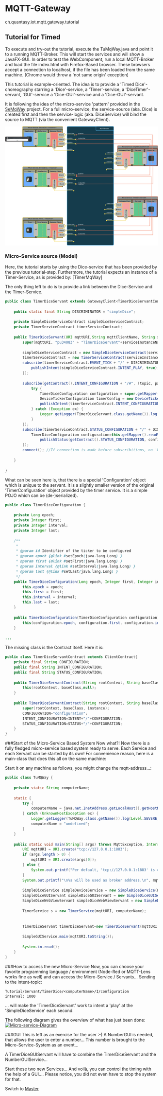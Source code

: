 

# MQTT-Gateway
ch.quantasy.iot.mqtt.gateway.tutorial

## Tutorial for Timed

To execute and try-out the tutorial, execute the TuMqWay.java and point it to a running MQTT-Broker.
This will start the services and will show a JavaFX-GUI.
In order to test the WebComponent, run a local MQTT-Broker and load the file index.html with Firefox-Based browser.
These browsers accept a connection to localhost, if the file has been loaded from the same machine.
(Chrome would throw a 'not same origin' exception)


This tutorial is example-oriented. The idea is to provide a 'Timed Dice'-choreography starring a 'Dice'-service, a 'Timer'-service, a 'DiceTimer'-servant, 'GUI'-service a 'Dice-GUI'-service and a 'Dice-GUI'-servant.


It is following the idea of the micro-service 'pattern' provided in the [SeMqWay] project. For a full micro-service, the service-source (aka. Dice) is created first and then the service-logic (aka. DiceService) will bind
the source to MQTT (via the convenient GatewayClient).

<a href="https://github.com/knr1/ch.quantasy.iot.mqtt.gateway.tutorial/blob/master/Micro-service-TimedServant-Full.svg">
<img src="https://github.com/knr1/ch.quantasy.iot.mqtt.gateway.tutorial/blob/master/Micro-service-TimedServant-Full.svg.png" alt="Choreography of the Micro-services" />
</a>


### Micro-Service source (Model)

Here, the tutorial starts by using the Dice-service that has been provided by the previous tutorial-step.
Furthermore, the tutorial expects an instance of a Timer-Service, as is provided by: [TimerMqWay]

The only thing left to do is to provide a link between the Dice-Service and the Timer-Service.

```java
public class TimerDiceServant extends GatewayClient<TimerDiceServantContract> {

    public static final String DISCRIMINATOR = "simpleDice";

    private SimpleDiceServiceContract simpleDiceServiceContract;
    private TimerServiceContract timerServiceContract;

    public TimerDiceServant(URI mqttURI,String mqttClientName, String serviceInstanceName) throws MqttException {
        super(mqttURI, "pu34083" + "TimerDiceServant"+serviceInstanceName, new TimerDiceServantContract("Tutorial/Servant", "TimerDice", serviceInstanceName));
      
        simpleDiceServiceContract = new SimpleDiceServiceContract(serviceInstanceName);
        timerServiceContract = new TimerServiceContract(serviceInstanceName);
        subscribe(timerServiceContract.EVENT_TICK + "/" + DISCRIMINATOR, (topic, payload) -> {
            publishIntent(simpleDiceServiceContract.INTENT_PLAY, true);
        });

        subscribe(getContract().INTENT_CONFIGURATION + "/#", (topic, payload) -> {
            try {
                TimerDiceConfiguration configuration = super.getMapper().readValue(payload, TimerDiceConfiguration.class);
                DeviceTickerConfiguration timerConfig = new DeviceTickerConfiguration(DISCRIMINATOR, configuration.getEpoch(), configuration.getFirst(), configuration.getInterval(), configuration.getLast());
                publishIntent(timerServiceContract.INTENT_CONFIGURATION, timerConfig);
            } catch (Exception ex) {
                Logger.getLogger(TimerDiceServant.class.getName()).log(Level.SEVERE, null, ex);
            }
        });
        subscribe(timerServiceContract.STATUS_CONFIGURATION + "/" + DISCRIMINATOR, (topic, payload) -> {
            TimerDiceConfiguration configuration=this.getMapper().readValue(payload, TimerDiceConfiguration.class);
                publishStatus(getContract().STATUS_CONFIGURATION, configuration);
        });
        connect(); //If connection is made before subscribitions, no 'historical' will be treated of the non-clean

    }

}
```

What can be seen here is, that there is a special 'Configuration' object which is unique to the servant. It is a slightly smaller
version of the original 'TimerConfiguration' object provided by the timer service. It is a simple POJO which can be (de-)serialized).

```java
public class TimerDiceConfiguration {

    private Long epoch;
    private Integer first;
    private Integer interval;
    private Integer last;

    /**
     *
     * @param id Identifier of the ticker to be configured
     * @param epoch {@link #setEpoch(java.lang.Long) }
     * @param first {@link #setFirst(java.lang.Long) }
     * @param interval {@link #setInterval(java.lang.Long) }
     * @param last {@link #setLast(java.lang.Long) }
     */
    public TimerDiceConfiguration(Long epoch, Integer first, Integer interval, Integer last) {
        this.epoch = epoch;
        this.first = first;
        this.interval = interval;
        this.last = last;
    }

    public TimerDiceConfiguration(TimerDiceConfiguration configuration) {
        this(configuration.epoch, configuration.first, configuration.interval, configuration.last);
    }

...
```

The missing class is the Contract itself. Here it is:

```java
public class TimerDiceServantContract extends ClientContract{
    private final String CONFIGURATION;
    public final String INTENT_CONFIGURATION;
    public final String STATUS_CONFIGURATION;
    
    public TimerDiceServantContract(String rootContext, String baseClass) {
        this(rootContext, baseClass,null);
    }

    public TimerDiceServantContract(String rootContext, String baseClass, String instance) {
        super(rootContext, baseClass, instance);
        CONFIGURATION="configuration";
        INTENT_CONFIGURATION=INTENT+"/"+CONFIGURATION;
        STATUS_CONFIGURATION=STATUS+"/"+CONFIGURATION;
    }   
}
```

###Start of the Micro-Service Based System
Now what?!
Now there is a fully fledged micro-service based system ready to serve.
Each Service and each Servant can be started by its own!
For convenience reason, here is a main-class that does this all on the same machine:

Start it on any machine as follows, you might change the mqtt-address...:

```java
public class TuMQWay {

    private static String computerName;

    static {
        try {
            computerName = java.net.InetAddress.getLocalHost().getHostName();
        } catch (UnknownHostException ex) {
            Logger.getLogger(TuMQWay.class.getName()).log(Level.SEVERE, null, ex);
            computerName = "undefined";
        }
    }

    public static void main(String[] args) throws MqttException, InterruptedException, IOException {
        URI mqttURI = URI.create("tcp://127.0.0.1:1883");
        if (args.length > 0) {
            mqttURI = URI.create(args[0]);
        } else {
            System.out.printf("Per default, 'tcp://127.0.0.1:1883' is chosen.\nYou can provide another address as first argument i.e.: tcp://iot.eclipse.org:1883\n");
        }
        System.out.printf("\n%s will be used as broker address.\n", mqttURI);

        SimpleDiceService simpleDeviceService = new SimpleDiceService(mqttURI, "SimpleDice" + computerName, computerName);
        SimpleDiceGUIServant simpleDiceGUIServant = new SimpleDiceGUIServant(mqttURI);
        SimpleDiceWebViewServant simpleDiceWebViewServant = new SimpleDiceWebViewServant(mqttURI);

        TimerService s = new TimerService(mqttURI, computerName);

        
        TimerDiceServant timerDiceServant=new TimerDiceServant(mqttURI, computerName);
        
        SimpleGUIService.main(mqttURI.toString());

        System.in.read();
    }
}

```
###How to access the new Micro-Service
Now, you can choose your favorite programming language / environment (Node-Red or MQTT-Lens works fine as well) and can access the Micro-Service / Servants...
Sending to the intent-topic: 

```
Tutorial/Servant/TimerDice/<computerName>/I/configuration
interval: 1000
```


... will make the 'TimerDiceServant' work to intent a 'play' at the 'SimpleDiceService' each second.


The following diagram gives the overview of what has just been done:
<a href="https://github.com/knr1/ch.quantasy.iot.mqtt.gateway.tutorial/blob/master/Micro-service-TimerDice-Full.svg">
<img src="https://github.com/knr1/ch.quantasy.iot.mqtt.gateway.tutorial/blob/master/Micro-service-TimerDice-Full.svg.png" alt="Micro-service-Diagram" />
</a>

###GUI
This is left as an exercise for the user :-)
A NumberGUI is needed, that allows the user to enter a number...
This number is brought to the Micro-Service-System as an event...

A TimerDiceGUIServant will have to combine the TimerDiceServant and the NumberGUIService...

Start these two new Services...
And voilà, you can control the timing with the help of a GUI....
Please notice, you did not even have to stop the system for that.



Switch to [Master]

[Master]:<https://github.com/knr1/ch.quantasy.iot.mqtt.gateway.tutorial/tree/master>






 







 [SeMqWay]:<https://github.com/knr1/ch.quantasy.mqtt.gateway>
 [Moquette]:<https://github.com/andsel/moquette>
 [MQTT-Lens]:<https://chrome.google.com/webstore/detail/mqttlens/hemojaaeigabkbcookmlgmdigohjobjm?hl=en>
 [tinkerforge]:<http://www.tinkerforge.com/en>
 [MQTT]: <http://mqtt.org/>
 [TiMqWay.jar]: <https://prof.hti.bfh.ch/knr1/TiMqWay.jar>
 [d3Viewer]: <https://github.com/hardillb/d3-MQTT-Topic-Tree>
 [YAML]: <https://en.wikipedia.org/wiki/YAML>
 [micro-service]: <https://en.wikipedia.org/wiki/Microservices>

